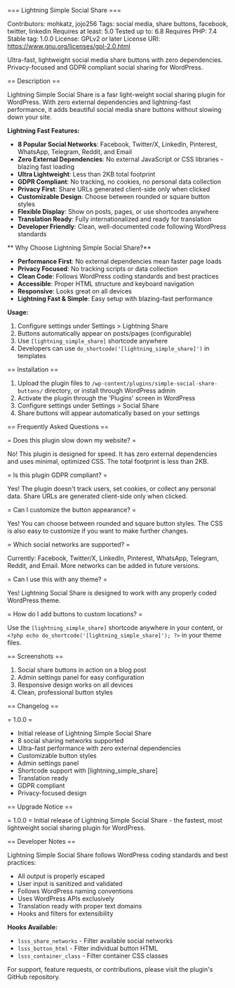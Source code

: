 === Lightning Simple Social Share ===

Contributors: mohkatz, jojo256
Tags: social media, share buttons, facebook, twitter, linkedin
Requires at least: 5.0
Tested up to: 6.8
Requires PHP: 7.4
Stable tag: 1.0.0
License: GPLv2 or later
License URI: https://www.gnu.org/licenses/gpl-2.0.html

Ultra-fast, lightweight social media share buttons with zero dependencies. Privacy-focused and GDPR compliant social sharing for WordPress.

== Description ==

Lightning Simple Social Share is a fasr light-weight social sharing plugin for WordPress. With zero external dependencies and lightning-fast performance, it adds beautiful social media share buttons without slowing down your site.

**Lightning Fast Features:**

* **8 Popular Social Networks**: Facebook, Twitter/X, LinkedIn, Pinterest, WhatsApp, Telegram, Reddit, and Email
* **Zero External Dependencies**: No external JavaScript or CSS libraries - blazing fast loading
* **Ultra Lightweight**: Less than 2KB total footprint
* **GDPR Compliant**: No tracking, no cookies, no personal data collection
* **Privacy First**: Share URLs generated client-side only when clicked
* **Customizable Design**: Choose between rounded or square button styles
* **Flexible Display**: Show on posts, pages, or use shortcodes anywhere
* **Translation Ready**: Fully internationalized and ready for translation
* **Developer Friendly**: Clean, well-documented code following WordPress standards

** Why Choose Lightning Simple Social Share?**

* **Performance First**: No external dependencies mean faster page loads
* **Privacy Focused**: No tracking scripts or data collection
* **Clean Code**: Follows WordPress coding standards and best practices
* **Accessible**: Proper HTML structure and keyboard navigation
* **Responsive**: Looks great on all devices
* **Lightning Fast & Simple**: Easy setup with blazing-fast performance

**Usage:**

1. Configure settings under Settings > Lightning Share
2. Buttons automatically appear on posts/pages (configurable)
3. Use `[lightning_simple_share]` shortcode anywhere
4. Developers can use `do_shortcode('[lightning_simple_share]')` in templates

== Installation ==

1. Upload the plugin files to `/wp-content/plugins/simple-social-share-buttons/` directory, or install through WordPress admin
2. Activate the plugin through the 'Plugins' screen in WordPress
3. Configure settings under Settings > Social Share
4. Share buttons will appear automatically based on your settings

== Frequently Asked Questions ==

= Does this plugin slow down my website? =

No! This plugin is designed for speed. It has zero external dependencies and uses minimal, optimized CSS. The total footprint is less than 2KB.

= Is this plugin GDPR compliant? =

Yes! The plugin doesn't track users, set cookies, or collect any personal data. Share URLs are generated client-side only when clicked.

= Can I customize the button appearance? =

Yes! You can choose between rounded and square button styles. The CSS is also easy to customize if you want to make further changes.

= Which social networks are supported? =

Currently: Facebook, Twitter/X, LinkedIn, Pinterest, WhatsApp, Telegram, Reddit, and Email. More networks can be added in future versions.

= Can I use this with any theme? =

Yes! Lightning Social Share is designed to work with any properly coded WordPress theme.

= How do I add buttons to custom locations? =

Use the `[lightning_simple_share]` shortcode anywhere in your content, or `<?php echo do_shortcode('[lightning_simple_share]'); ?>` in your theme files.

== Screenshots ==

1. Social share buttons in action on a blog post
2. Admin settings panel for easy configuration
3. Responsive design works on all devices
4. Clean, professional button styles

== Changelog ==

= 1.0.0 =
* Initial release of Lightning Simple Social Share
* 8 social sharing networks supported
* Ultra-fast performance with zero external dependencies
* Customizable button styles
* Admin settings panel
* Shortcode support with [lightning_simple_share]
* Translation ready
* GDPR compliant
* Privacy-focused design

== Upgrade Notice ==

= 1.0.0 =
Initial release of Lightning Simple Social Share - the fastest, most lightweight social sharing plugin for WordPress.

== Developer Notes ==

Lightning Simple Social Share follows WordPress coding standards and best practices:

* All output is properly escaped
* User input is sanitized and validated
* Follows WordPress naming conventions
* Uses WordPress APIs exclusively
* Translation ready with proper text domains
* Hooks and filters for extensibility

**Hooks Available:**
* `lsss_share_networks` - Filter available social networks
* `lsss_button_html` - Filter individual button HTML
* `lsss_container_class` - Filter container CSS classes

For support, feature requests, or contributions, please visit the plugin's GitHub repository.
